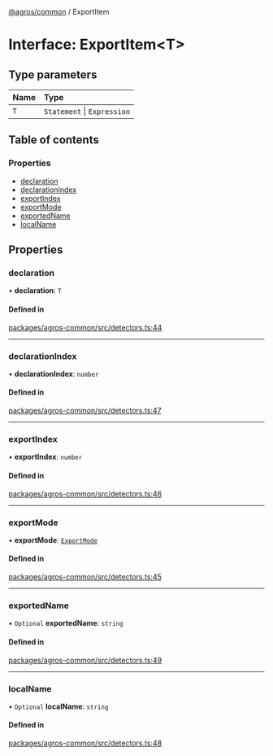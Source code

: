 [@agros/common](../index.md) / ExportItem

# Interface: ExportItem<T\>

## Type parameters

| Name | Type |
| :------ | :------ |
| `T` | `Statement` \| `Expression` |

## Table of contents

### Properties

- [declaration](ExportItem.md#declaration)
- [declarationIndex](ExportItem.md#declarationindex)
- [exportIndex](ExportItem.md#exportindex)
- [exportMode](ExportItem.md#exportmode)
- [exportedName](ExportItem.md#exportedname)
- [localName](ExportItem.md#localname)

## Properties

### <a id="declaration" name="declaration"></a> declaration

• **declaration**: `T`

#### Defined in

[packages/agros-common/src/detectors.ts:44](https://github.com/agrosjs/agros/blob/1cfd777/packages/agros-common/src/detectors.ts#L44)

___

### <a id="declarationindex" name="declarationindex"></a> declarationIndex

• **declarationIndex**: `number`

#### Defined in

[packages/agros-common/src/detectors.ts:47](https://github.com/agrosjs/agros/blob/1cfd777/packages/agros-common/src/detectors.ts#L47)

___

### <a id="exportindex" name="exportindex"></a> exportIndex

• **exportIndex**: `number`

#### Defined in

[packages/agros-common/src/detectors.ts:46](https://github.com/agrosjs/agros/blob/1cfd777/packages/agros-common/src/detectors.ts#L46)

___

### <a id="exportmode" name="exportmode"></a> exportMode

• **exportMode**: [`ExportMode`](../index.md#exportmode)

#### Defined in

[packages/agros-common/src/detectors.ts:45](https://github.com/agrosjs/agros/blob/1cfd777/packages/agros-common/src/detectors.ts#L45)

___

### <a id="exportedname" name="exportedname"></a> exportedName

• `Optional` **exportedName**: `string`

#### Defined in

[packages/agros-common/src/detectors.ts:49](https://github.com/agrosjs/agros/blob/1cfd777/packages/agros-common/src/detectors.ts#L49)

___

### <a id="localname" name="localname"></a> localName

• `Optional` **localName**: `string`

#### Defined in

[packages/agros-common/src/detectors.ts:48](https://github.com/agrosjs/agros/blob/1cfd777/packages/agros-common/src/detectors.ts#L48)
